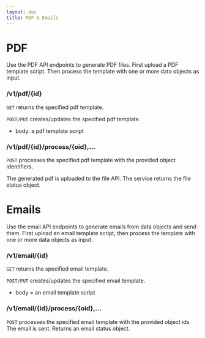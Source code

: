 ```yaml
---
layout: doc
title: PDF & Emails
---
```


# PDF

Use the PDF API endpoints to generate PDF files. First upload a PDF template script. Then process the template with one or more data objects as input.

### /v1/pdf/{id}

`GET` returns the specified pdf template.

`POST/PUT` creates/updates the specified pdf template.

- body: a pdf template script


### /v1/pdf/{id}/process/{oid},…

`POST` processes the specified pdf template with the provided object identifiers.

The generated pdf is uploaded to the file API. The service returns the file status object.


# Emails

Use the email API endpoints to generate emails from data objects and send them. First upload en email template script, then process the template with one or more data objects as input.

### /v1/email/{id}

`GET` returns the specified email template.

`POST/PUT` creates/updates the specified email template.

- body = an email template script


### /v1/email/{id}/process/{oid},…

`POST` processes the specified email template with the provided object ids. The email is sent. Returns an email status object.
